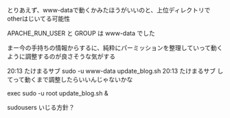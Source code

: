 
とりあえず、www-dataで動くかみたほうがいいのと、上位ディレクトリでotherはじいてる可能性

APACHE_RUN_USER と GROUP は www-data でした


まー今の手持ちの情報からするに、純粋にパーミッションを整理していって動くように調整するのが良さそうな気がする

20:13 たけまるサブ sudo -u www-data update_blog.sh
20:13 たけまるサブ してって動くまで調整したらいいんじゃないかな

exec sudo -u root update_blog.sh &

sudousers いじる方針？

